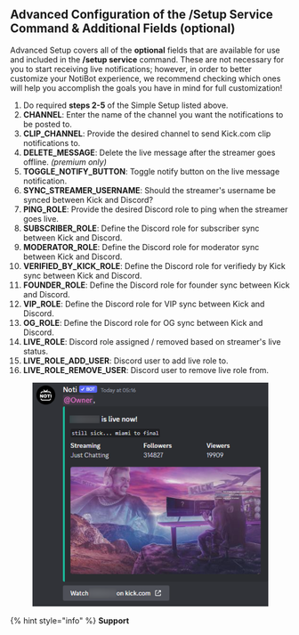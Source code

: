 
## Advanced Configuration of the /Setup Service Command & Additional Fields (optional)

Advanced Setup covers all of the **optional** fields that are available for use and included in the **/setup service** command. These are not necessary for you to start receiving live notifications; however, in order to better customize your NotiBot experience, we recommend checking which ones will help you accomplish the goals you have in mind for full customization!



1. Do required **steps 2-5** of the Simple Setup listed above.
1. **CHANNEL**: Enter the name of the channel you want the notifications to be posted to.
2. **CLIP_CHANNEL**: Provide the desired channel to send Kick.com clip notifications to.
3. **DELETE_MESSAGE**: Delete the live message after the streamer goes offline. *(premium only)*
4. **TOGGLE_NOTIFY_BUTTON**: Toggle notify button on the live message notification.
5. **SYNC_STREAMER_USERNAME**: Should the streamer's username be synced between Kick and Discord?
6. **PING_ROLE**: Provide the desired Discord role to ping when the streamer goes live.
7. **SUBSCRIBER_ROLE**: Define the Discord role for subscriber sync between Kick and Discord.
8. **MODERATOR_ROLE**: Define the Discord role for moderator sync between Kick and Discord.
9. **VERIFIED_BY_KICK_ROLE**: Define the Discord role for verifiedy by Kick sync between Kick and Discord.
10. **FOUNDER_ROLE**: Define the Discord role for founder sync between Kick and Discord.
11. **VIP_ROLE**: Define the Discord role for VIP sync between Kick and Discord.
12. **OG_ROLE**: Define the Discord role for OG sync between Kick and Discord.
13. **LIVE_ROLE**: Discord role assigned / removed based on streamer's live status.
14. **LIVE_ROLE_ADD_USER**: Discord user to add live role to.
15. **LIVE_ROLE_REMOVE_USER**: Discord user to remove live role from.
<!--
2. **TOGGLE:** This option will enable or disable a "subscribe button" at a notification. _(Sub Optional)_
3. **MENTIONEDROLE:** Use this option to ping a role, when the choosen streamer goes live. _(Sub Optional)_
4. **SUBSCRIBERROLE:** Use this option if you want Noti to automatically assign a role to the streamer's subscribers. _(Optional)_
5. **MODERATORROLE:**  Use this option if you want Noti to automatically assign a role a moderator of the streamer. _(Optional)_
6. **LIVEROLE:** Use this option if you want to give the streamer or someone who is a part of the stream a role. _(Optional)_
   1. **WHITELISTADD:** _(Sub Optional)_
   2. **WHITELISTREMOVE:** _(Sub Optional)_
-->

<figure><img src="../../.gitbook/assets/Ex of notifi" alt=""><figcaption></figcaption></figure>

{% hint style="info" %}
**Support**
